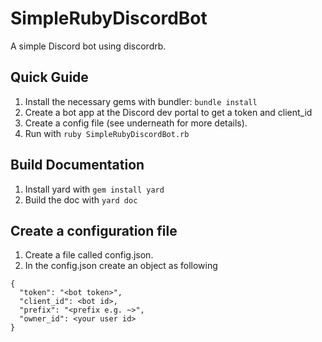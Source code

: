 # SimpleRubyDiscordBot

A simple Discord bot using discordrb.

## Quick Guide

1. Install the necessary gems with bundler: `bundle install`
2. Create a bot app at the Discord dev portal to get a token and client_id
3. Create a config file (see underneath for more details).
4. Run with `ruby SimpleRubyDiscordBot.rb`

## Build Documentation

1. Install yard with `gem install yard`
2. Build the doc with `yard doc`

## Create a configuration file

1. Create a file called config.json.
2. In the config.json create an object as following

```
{
  "token": "<bot token>",
  "client_id": <bot id>,
  "prefix": "<prefix e.g. ~>",
  "owner_id": <your user id>
}
```